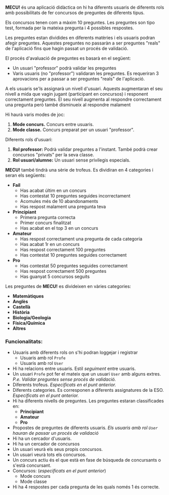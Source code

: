 **MECU!** és una aplicació didàctica on hi ha diferents usuaris de diferents rols amb possibilitats de fer concursos de preguntes de diferents tipus.

Els concursos tenen com a màxim 10 preguntes. Les preguntes son tipo test, formada per la mateixa pregunta i 4 possibles respostes.

Les preguntes estan dividides en diferents matèries i els usuaris podran afegir preguntes. Aquestes preguntes no passaràn a ser preguntes "reals" de l'aplicació fins que hagin passat un procés de validació.

El procés d'avaluació de preguntes es basarà en el següent:

- Un usuari "professor" podrà validar les preguntes
- Varis usuaris (no "professor") validaran les preguntes. Es requeriran 3 aprovacions per a passar a ser preguntes "reals" de l'aplicació.

A els usuaris se'ls assignarà un nivell d'usuari. Aquests augmentaran el seu nivell a mida que vagin jugant (participant en concursos) i responent correctament preguntes. El seu nivell augmenta al respondre correctament una pregunta però també disminueix al respondre malament

Hi haurà varis modes de joc:

1. **Mode concurs.** Concurs entre usuaris. 
2. **Mode classe.** Concurs preparat per un usuari "professor".

Diferents rols d'usuari:

1. **Rol professor:** Podrà validar preguntes a l'instant. També podrà crear concursos "privats" per la seva classe.
2. **Rol usuari/alumne:** Un usuari sense privilegis especials.

**MECU!** també tindrà una sèrie de trofeus.
Es dividiran en 4 categories i seran els següents:

- **Fail**
    - Has acabat últim en un concurs
    - Has contestat 10 preguntes seguides incorrectament
    - Acomules més de 10 abandonaments
    - Has respost malament una pregunta teva
- **Principiant**
    - Primera pregunta correcta
    - Primer concurs finalitzat
    - Has acabat en el top 3 en un concurs
- **Amateur**
    - Has respost correctament una pregunta de cada categoria
    - Has acabat 1r en un concurs
    - Has respost correctament 100 preguntes
    - Has contestat 10 preguntes seguides correctament
- **Pro**
    - Has contestat 50 preguntes seguides correctament
    - Has respost correctament 500 preguntes
    - Has guanyat 5 concursos seguits

Les preguntes de **MECU!** es divideixen en vàries categories:

- **Matemàtiques**
- **Anglès**
- **Castellà**
- **Història**
- **Biologia/Geologia**
- **Física/Química**
- **Altres**

### Funcionalitats:

- Usuaris amb diferents rols on s'hi podran loggejar i registrar
    - Usuaris amb rol `Profe`
    - Usuaris amb rol `User`
- Hi ha relacions entre usuaris. Estil *seguiment* entre usuaris.
- Un usuari `Profe` pot fer el mateix que un usuari `User` amb alguns extres. *P.e. Validar preguntes sense procés de validació.*
- Diferents trofeus. *Especificats en el punt anterior.*
- Diferents categories. Es corresponen a diferents assignatures de la ESO. *Especificats en el punt anterior.*
- Hi ha diferents nivells de preguntes. Les preguntes estaran classificades en:
    - **Principiant**
    - **Amateur**
    - **Pro**
- Propostes de preguntes de diferents usuaris. *Els usuaris amb rol `User` hauran de passar un procés de validació*
- Hi ha un cercador d'usuaris.
- Hi ha un cercador de concursos
- Un usuari veurà els seus propis concursos.
- Un usuari veurà tots els concursos.
- Un concurs actiu és el que està en fase de búsqueda de concursants o s'està concursant.
- Concursos: (*especificats en el punt anterior*)
    - Mode concurs
    - Mode classe
- Hi ha 4 respostes per cada pregunta de les quals només 1 és correcte.